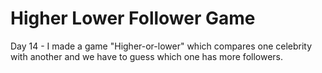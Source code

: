 # Higher Lower Follower Game

Day 14 - I made a game "Higher-or-lower" which compares one celebrity with another and we have to guess which one has more followers.
